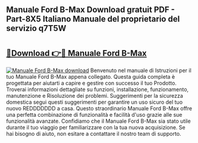 ## Manuale Ford B-Max Download gratuit PDF - Part-8X5 Italiano Manuale del proprietario del servizio q7T5W

# <h2><a href="http://dfbtpn7.blite.top/?on=Manuale+Ford+B-Max">🔗Download 👉🔴 Manuale Ford B-Max</a></h2>

[![Manuale Ford B-Max download](https://i.imgur.com/lujVjoI.png)](http://dfbtpn7.blite.top/?on=Manuale+Ford+B-Max)
Benvenuto nel manuale di Istruzioni per il tuo Manuale Ford B-Max appena collegato. Questa guida completa è progettata per aiutarti a capire e gestire con successo il tuo Prodotto. Troverai informazioni dettagliate su funzioni, installazione, funzionamento, manutenzione e Risoluzione dei problemi. Suggerimenti per la sicurezza domestica segui questi suggerimenti per garantire un uso sicuro del tuo nuovo REDDDDDDD a casa. Questo straordinario Manuale Ford B-Max offre una perfetta combinazione di funzionalità e facilità d'uso grazie alle sue funzionalità avanzate. Confidiamo che il Manuale Ford B-Max sia stato utile durante il tuo viaggio per familiarizzare con la tua nuova acquisizione. Se hai bisogno di aiuto, non esitare a contattare il nostro team di supporto.
